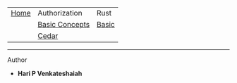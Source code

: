 
|   |   |   |
|---|---|---|
|[Home](./README.md) | Authorization | Rust |  
|   |  [Basic Concepts](./books/authz.md)  | [Basic](./books/rust/basic.md) |   
|   |  [Cedar](./books/cedar.md)   |   |

  
  
 
  
----
Author
* **Hari P Venkateshaiah** 
